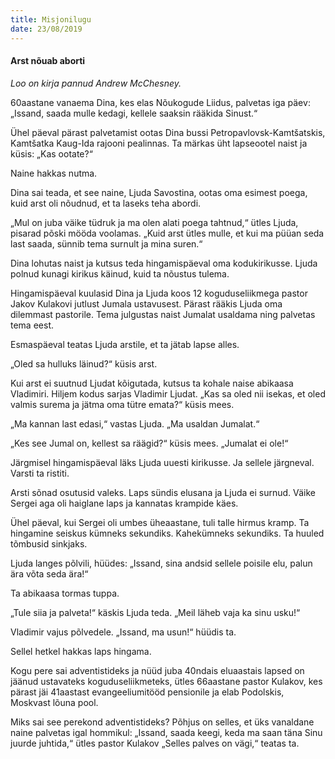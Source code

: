 ```yaml
---
title: Misjonilugu
date: 23/08/2019
---
```


#### Arst nõuab aborti

_Loo on kirja pannud Andrew McChesney._

60aastane vanaema Dina, kes elas Nõukogude Liidus, palvetas iga päev: „Issand, saada mulle kedagi, kellele saaksin rääkida Sinust.“

Ühel päeval pärast palvetamist ootas Dina bussi Petropavlovsk-Kamtšatskis, Kamtšatka Kaug-Ida rajooni pealinnas. Ta märkas üht lapseootel naist ja küsis: „Kas ootate?“

Naine hakkas nutma.

Dina sai teada, et see naine, Ljuda Savostina, ootas oma esimest poega, kuid arst oli nõudnud, et ta laseks teha abordi.

„Mul on juba väike tüdruk ja ma olen alati poega tahtnud,“ ütles Ljuda, pisarad põski mööda voolamas. „Kuid arst ütles mulle, et kui ma püüan seda last saada, sünnib tema surnult ja mina suren.“

Dina lohutas naist ja kutsus teda hingamispäeval oma kodukirikusse. Ljuda polnud kunagi kirikus käinud, kuid ta nõustus tulema.

Hingamispäeval kuulasid Dina ja Ljuda koos 12 koguduseliikmega pastor Jakov Kulakovi jutlust Jumala ustavusest. Pärast rääkis Ljuda oma dilemmast pastorile. Tema julgustas naist Jumalat usaldama ning palvetas tema eest.

Esmaspäeval teatas Ljuda arstile, et ta jätab lapse alles.

„Oled sa hulluks läinud?“ küsis arst.

Kui arst ei suutnud Ljudat kõigutada, kutsus ta kohale naise abikaasa Vladimiri. Hiljem kodus sarjas Vladimir Ljudat. „Kas sa oled nii isekas, et oled valmis surema ja jätma oma tütre emata?“ küsis mees.

„Ma kannan last edasi,“ vastas Ljuda. „Ma usaldan Jumalat.“

„Kes see Jumal on, kellest sa räägid?“ küsis mees. „Jumalat ei ole!“

Järgmisel hingamispäeval läks Ljuda uuesti kirikusse. Ja sellele järgneval. Varsti ta ristiti.

Arsti sõnad osutusid valeks. Laps sündis elusana ja Ljuda ei surnud. Väike Sergei aga oli haiglane laps ja kannatas krampide käes.

Ühel päeval, kui Sergei oli umbes üheaastane, tuli talle hirmus kramp. Ta hingamine seiskus kümneks sekundiks. Kahekümneks sekundiks. Ta huuled tõmbusid sinkjaks.

Ljuda langes põlvili, hüüdes: „Issand, sina andsid sellele poisile elu, palun ära võta seda ära!“

Ta abikaasa tormas tuppa.

„Tule siia ja palveta!“ käskis Ljuda teda. „Meil läheb vaja ka sinu usku!“

Vladimir vajus põlvedele. „Issand, ma usun!“ hüüdis ta.

Sellel hetkel hakkas laps hingama.

Kogu pere sai adventistideks ja nüüd juba 40ndais eluaastais lapsed on jäänud ustavateks koguduseliikmeteks, ütles 66aastane pastor Kulakov, kes pärast jäi 41aastast evangeeliumitööd pensionile ja elab Podolskis, Moskvast lõuna pool.

Miks sai see perekond adventistideks? Põhjus on selles, et üks vanaldane naine palvetas igal hommikul: „Issand, saada keegi, keda ma saan täna Sinu juurde juhtida,“ ütles pastor Kulakov „Selles palves on vägi,“ teatas ta.